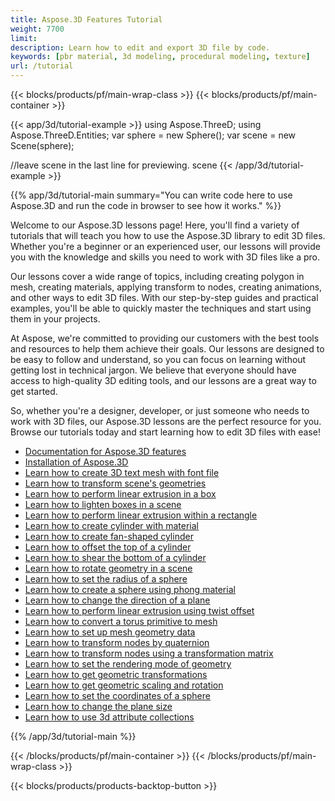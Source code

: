 ```yaml
---
title: Aspose.3D Features Tutorial
weight: 7700
limit: 
description: Learn how to edit and export 3D file by code.
keywords: [pbr material, 3d modeling, procedural modeling, texture]
url: /tutorial
---
```


{{< blocks/products/pf/main-wrap-class >}}
{{< blocks/products/pf/main-container >}}
<!--
{{< blocks/products/pf/feature-page-section h2="Aspose.3D Lessons: Learn How to model 3D Files with Ease" >}}
{{< /blocks/products/pf/feature-page-section >}}
-->

<!--
<p>
Welcome to our Aspose.3D lessons page! Here, you'll find a variety of tutorials that will teach you how to use the <a href="https://www.nuget.org/packages/Aspose.3D">Aspose.3D library</a> to <a href="https://products.aspose.app/3d/editor/">edit 3D files</a>. Whether you're a beginner or an experienced user, our lessons will provide you with the knowledge and skills you need to work with 3D files like a pro.</p>
<p>
Our lessons cover a wide range of topics, including creating <a href="https://docs.aspose.com/3d/net/create-polygon-in-mesh/">polygon in mesh</a>, creating materials, applying transform to nodes, creating animations, and other ways to edit 3D files. With our step-by-step guides and practical examples, you'll be able to quickly master the techniques and start using them in your projects.</p>
<p>
At Aspose, we're committed to providing our customers with the best tools and resources to help them achieve their goals. Our lessons are designed to be easy to follow and understand, so you can focus on learning without getting lost in technical jargon. We believe that everyone should have access to high-quality 3D editing tools, and our lessons are a great way to get started.</p>
<p>
So, whether you're a designer, developer, or just someone who needs to work with 3D files, our Aspose.3D lessons are the perfect resource for you. Browse our tutorials today and start learning how to edit 3D files with ease!</p>

<br />
<br />

<div class="code-sample">
    <ul class="link-list">
        <li class="link-item"><a href="create-3d-text-mesh">Learn how to create 3D text mesh with font file</a></li>
        <li class="link-item"><a href="create-cylinder-with-material">Learn how to create cylinder with material</a></li>
        <li class="link-item"><a href="transform-scene-geometries">Learn how to transform scene's geometries</a></li>
        <li class="link-item"><a href="create-box-with-material">Learn how to create box with material</a></li>
        <li class="link-item"><a href="perform-linear-extrusion-box">Learn how to perform linear extrusion in a box</a></li>
        <li class="link-item"><a href="create-fan-shaped-cylinder">Learn how to create fan-shaped cylinder</a></li>
        <li class="link-item"><a href="offset-top-cylinder">Learn how to offset the top of a cylinder</a></li>
        <li class="link-item"><a href="shear-bottom-cylinder">Learn how to shear the bottom of a cylinder</a></li>
        <li class="link-item"><a href="rotate-geometry-scene">Learn how to rotate geometry in a scene</a></li>
        <li class="link-item"><a href="lighten-box-scene">Learn how to lighten boxes in a scene</a></li>
         <li class="link-item"><a href="set-radius-sphere">Learn how to set the radius of a sphere</a></li>
        <li class="link-item"><a href="perform-linear-extrusion-within-rectangle">Learn how to perform linear extrusion within a rectangle</a></li>
        <li class="link-item"><a href="create-sphere-material">Learn how to create a sphere using phong material</a></li>
        <li class="link-item"><a href="change-direction-plane">Learn how to change the direction of a plane</a></li>
       <li class="link-item"><a href="perform-linear-extrusion-twist-offset">Learn how to perform linear extrusion using twist offset</a></li>
       <li class="link-item"><a href="convert-torus-primitive-mesh">Learn how to convert a torus primitive to mesh</a></li>
       <li class="link-item"><a href="set-up-mesh-geometry-data">Learn how to set up mesh geometry data</a></li>
       <li class="link-item"><a href="transform-nodes-quaternion">Learn how to transform nodes by quaternion</a></li>     
       <li class="link-item"><a href="transform-nodes-transformation-matrix">Learn how to transform nodes using a transformation matrix</a></li>
       <li class="link-item"><a href="use-phong-material-to-pbr-material">Learn how to use phong material to pbr material</a></li>
       <li class="link-item"><a href="set-rendering-mode-geometry">Learn how to set the rendering mode of geometry</a></li>
       <li class="link-item"><a href="generate-uv-data">Learn how to generate uv data</a></li>
       <li class="link-item"><a href="get-geometric-transformations">Learn how to get geometric transformations</a></li> 
       <li class="link-item"><a href="get-geometric-scaling-rotation">Learn how to get geometric scaling and rotation</a></li>
       <li class="link-item"><a href="set-coordinates-sphere">Learn how to set the coordinates of a sphere</a></li>
       <li class="link-item"><a href="change-plane-size">Learn how to change the plane size</a></li>
       <li class="link-item"><a href="use-attribute-collections">Learn how to use 3d attribute collections</a></li>
       <li class="link-item"><a href="https://docs.aspose.com/3d/net/features/">Documentation for Aspose.3D features</a></li>
        <li class="link-item"><a href="https://docs.aspose.com/3d/net/installation/">Installation of Aspose.3D</a></li>
    </ul>
</div>

-->

{{< app/3d/tutorial-example >}}
using Aspose.ThreeD;
using Aspose.ThreeD.Entities;
var sphere = new Sphere();
var scene = new Scene(sphere);


//leave scene in the last line for previewing.
scene
{{< /app/3d/tutorial-example >}}


{{% app/3d/tutorial-main summary="You can write code here to use Aspose.3D and run the code in browser to see how it works." %}}

Welcome to our Aspose.3D lessons page! Here, you'll find a variety of tutorials that will teach you how to use the Aspose.3D library to edit 3D files. Whether you're a beginner or an experienced user, our lessons will provide you with the knowledge and skills you need to work with 3D files like a pro.

Our lessons cover a wide range of topics, including creating polygon in mesh, creating materials, applying transform to nodes, creating animations, and other ways to edit 3D files. With our step-by-step guides and practical examples, you'll be able to quickly master the techniques and start using them in your projects.

At Aspose, we're committed to providing our customers with the best tools and resources to help them achieve their goals. Our lessons are designed to be easy to follow and understand, so you can focus on learning without getting lost in technical jargon. We believe that everyone should have access to high-quality 3D editing tools, and our lessons are a great way to get started.

So, whether you're a designer, developer, or just someone who needs to work with 3D files, our Aspose.3D lessons are the perfect resource for you. Browse our tutorials today and start learning how to edit 3D files with ease!


* [Documentation for Aspose.3D features](https://docs.aspose.com/3d/net/feature-list/)
* [Installation of Aspose.3D](https://docs.aspose.com/3d/net/installation/)
* [Learn how to create 3D text mesh with font file](create-3d-text-mesh)
* [Learn how to transform scene's geometries](transform-scene-geometries)
* [Learn how to perform linear extrusion in a box](perform-linear-extrusion-box)
* [Learn how to lighten boxes in a scene](lighten-box-scene)
* [Learn how to perform linear extrusion within a rectangle](perform-linear-extrusion-within-rectangle)
* [Learn how to create cylinder with material](create-cylinder-with-material)
* [Learn how to create fan-shaped cylinder](create-fan-shaped-cylinder)
* [Learn how to offset the top of a cylinder](offset-top-cylinder)
* [Learn how to shear the bottom of a cylinder](shear-bottom-cylinder)
* [Learn how to rotate geometry in a scene](rotate-geometry-scene)
* [Learn how to set the radius of a sphere](set-radius-sphere)
* [Learn how to create a sphere using phong material](create-sphere-material)
* [Learn how to change the direction of a plane](change-direction-plane)
* [Learn how to perform linear extrusion using twist offset](perform-linear-extrusion-twist-offset)
* [Learn how to convert a torus primitive to mesh](convert-torus-primitive-mesh)
* [Learn how to set up mesh geometry data](set-up-mesh-geometry-data)
* [Learn how to transform nodes by quaternion](transform-nodes-quaternion)
* [Learn how to transform nodes using a transformation matrix](transform-nodes-transformation-matrix)
* [Learn how to set the rendering mode of geometry](set-rendering-mode-geometry)
* [Learn how to get geometric transformations](get-geometric-transformations)
* [Learn how to get geometric scaling and rotation](get-geometric-scaling-rotation)
* [Learn how to set the coordinates of a sphere](set-coordinates-sphere)
* [Learn how to change the plane size](change-plane-size)
* [Learn how to use 3d attribute collections](use-attribute-collections)
<!-- * [Learn how to create box with material](create-box-with-material) -->
<!-- * [Learn how to generate uv data](generate-uv-data) -->
<!-- * [Learn how to use phong material to pbr material](use-phong-material-to-pbr-material) -->

{{% /app/3d/tutorial-main %}}

{{< /blocks/products/pf/main-container >}}
{{< /blocks/products/pf/main-wrap-class >}}

{{< blocks/products/products-backtop-button >}}
